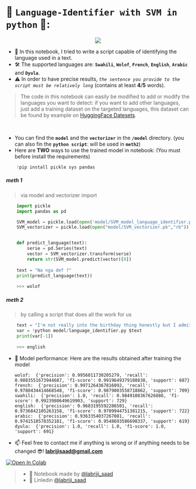 # 📙 `Language-Identifier with SVM in python` 🐍:
<p align="center">
  <img src="https://user-images.githubusercontent.com/74627083/181483400-7c02cb91-512f-48b4-b1fb-577148639791.png" />
</p>

- 🎯 In this notebook, I tried to write a script capable of identifying the language used in a text. 
- 🛠️ The supported languages are:  **`Swahili`**, **`Wolof`**, **`French`**, **`English`**, **`Arabic`** and **`Dyula`**.
- ⚠️ In order to have precise results, _`the sentence you provide to the script must be relatively long`_ (contains at least **4**/**5** words).
> The code in this notebook can easily be modified to add or modify the languages you want to detect: if you want to add other languages, just add a training dataset on the targeted languages, this dataset can be found by example on [HuggingFace Datesets](https://huggingface.co/datasets?sort=downloads).

<br>

- You can find the **`model`** and the **`vectorizer`** in the **`/model`** directory. (you can also fin the **`python script`**: will be used in **`meth2`**)
- Here are **TWO** ways to use the trained model in notebook: (You must before install the requirements)

```py
    !pip install pickle sys pandas
```

##### meth 1
> via model and vectorizer import

```py
    import pickle
    import pandas as pd

    SVM_model = pickle.load(open('model/SVM_model_language_identifier.pkl', 'rb'))
    SVM_vectorizer = pickle.load(open("model/SVM_vectorizer.pk","rb"))


    def predict_language(text):
        serie = pd.Series(text)
        vector = SVM_vectorizer.transform(serie)
        return str(SVM_model.predict(vector)[0])
    
    text = "Na nga def ?" 
    print(predict_language(text))
    
    >>> wolof
 ```

##### meth 2
> by calling a script that does all the work for us

```py
    text = "I'm not really into the birthday thing honestly but I admit this was a really chill"
    var = !python model/language_identifier.py $text 
    print(var[-1])
    
    >>> english
```

- 💪 Model performance: Here are the results obtained after training the model

      wolof:  {'precision': 0.9956011730205279, 'recall': 0.9883551673944687, 'f1-score': 0.9919649379108838, 'support': 687}
      french:  {'precision': 0.9971264367816092, 'recall': 0.9788434414668548, 'f1-score': 0.9879003558718862, 'support': 709}
      swahili:  {'precision': 1.0, 'recall': 0.9849108367626886, 'f1-score': 0.9923980649619903, 'support': 729}
      english:  {'precision': 0.9683195592286501, 'recall': 0.9736842105263158, 'f1-score': 0.9709944751381215, 'support': 722}
      arabic:  {'precision': 0.9363354037267081, 'recall': 0.9741518578352181, 'f1-score': 0.9548693586698337, 'support': 619}
      dyula:  {'precision': 1.0, 'recall': 1.0, 'f1-score': 1.0, 'support': 691}

- 📫 Feel free to contact me if anything is wrong or if anything needs to be changed 😎!  **labrijisaad@gmail.com**

<a href="https://colab.research.google.com/github/labrijisaad/Language-Identifier-SVM" target="_parent"><img src="https://colab.research.google.com/assets/colab-badge.svg" alt="Open In Colab"/></a>

> - 🙌 Notebook made by [@labriji_saad](https://github.com/labrijisaad)
> - 🔗 Linledin [@labriji_saad](https://www.linkedin.com/in/labrijisaad/)

